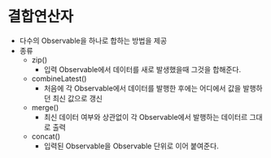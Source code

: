 결합연산자
===
* 다수의 Observable을 하나로 합하는 방법을 제공
* 종류
  * zip()
    * 입력 Observable에서 데이터를 새로 발생했을때 그것을 합해준다.
  * combineLatest()
    * 처음에 각 Observable에서 데이터를 발행한 후에는 어디에서 값을 발행하던 최신 값으로 갱신
  * merge()
    * 최신 데이터 여부와 상관없이 각 Observable에서 발행하는 데이터르 그대로 출력
  * concat()
    * 입력된 Observable을 Observable 단위로 이어 붙여준다.
